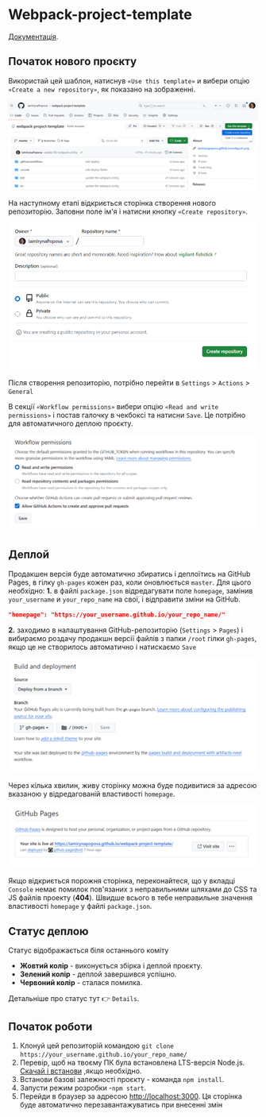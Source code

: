 # Webpack-project-template

 [Документація](https://webpack.js.org/).

## Початок нового проєкту

Використай цей шаблон, натиснув `«Use this template»` и вибери опцію
`«Create a new repository»`, як показано на зображенні.

![Creating repo from a template step 1](./src/assets/step-1.png)

На наступному етапі відкриється сторінка створення нового репозиторію. Заповни поле ім'я і натисни кнопку
`«Create repository»`.

![Creating repo from a template step 2](./src/assets/step-2.png)

Після створення репозиторію, потрібно перейти в `Settings` > `Actions` > `General` 

В секції `«Workflow permissions»` вибери опцію `«Read and write permissions»` і постав галочку в чекбоксі та натисни `Save`. Це потрібно для автоматичного деплою проєкту.

![Settings GitHub Actions permissions step 1](./src/assets/step-3.PNG)


## Деплой

Продакшен версія буде автоматично збиратись і деплоїтись на GitHub Pages, в гілку `gh-pages` кожен раз, коли оновлюється `master`. 
Для цього необхідно:
**1.** в файлі `package.json` відредагувати поле `homepage`, замінив
`your_username` и `your_repo_name` на свої, і відправити зміни на GitHub.

```json
"homepage": "https://your_username.github.io/your_repo_name/"
```
**2.** заходимо в налаштування GitHub-репозиторію (`Settings` > `Pages`) і вибираємо роздачу продакшн версії файлів з папки `/root` гілки `gh-pages`, якщо це не створилось автоматично і натискаємо `Save`

![GitHub Pages settings](./src/assets/step-4.PNG)

Через кілька хвилин, живу сторінку можна буде подивитися
за адресою вказаною у відредагованій властивості `homepage`.

![GitHub Pages settings](./src/assets/step-5.PNG)

Якщо відкриється порожня сторінка, переконайтеся, що у вкладці `Console` немає помилок
пов'язаних з неправильними шляхами до CSS та JS файлів проекту (**404**). Швидше
всього в тебе неправильне значення властивості `homepage` у файлі `package.json`.

## Статус деплою

Статус відображається біля останнього коміту 

- **Жовтий колір**  - виконується збірка і деплой проєкту.
- **Зелений колір** - деплой завершився успішно.
- **Червоний колір** - сталася помилка.

Детальніше про статус тут 👉 `Details`.

## Початок рoботи
 1. Клонуй цей репозиторій командою
` git clone https://your_username.github.io/your_repo_name/ `
 2. Перевір, щоб на твоєму ПК була встановлена LTS-версія Node.js.
   [Скачай і встанови](https://nodejs.org/en/) ,якщо необхідно.
 3. Встанови базові залежності проєкту - команда `npm install`.
 4. Запусти режим розробки -`npm start`.
 5. Перейди в браузер за адресою [http://localhost:3000](http://localhost:3000).
 Ця сторінка буде автоматично перезавантажуватись при внесенні змін



